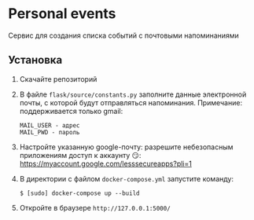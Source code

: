 # Personal events
Сервис для создания списка событий с почтовыми напоминаниями  

## Установка
1. Скачайте репозиторий

2. В файле `flask/source/constants.py` заполните данные электронной почты, с которой будут отправляться напоминания. Примечание: поддерживается только gmail:
    ```
    MAIL_USER - адрес 
    MAIL_PWD - пароль
    ```
  
3. Настройте указанную google-почту: разрешите небезопасным приложениям доступ к аккаунту 😏: https://myaccount.google.com/lesssecureapps?pli=1

4. В директории с файлом `docker-compose.yml` запустите команду:
    ```
    $ [sudo] docker-compose up --build
    ```
5. Откройте в браузере `http://127.0.0.1:5000/`
